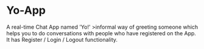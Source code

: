 # Yo-App

A real-time Chat App named 'Yo!' >informal way of greeting someone which helps you to do conversations with people who have registered on the App. It has Register / Login / Logout functionality.
